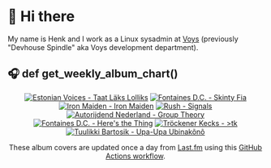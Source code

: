 # 👋 Hi there

My name is Henk and I work as a Linux sysadmin at <a href="https://www.voys.co/about/">Voys</a> (previously "Devhouse Spindle" aka Voys development department).

## 🎧 def get_weekly_album_chart()
<!-- lastfm -->
<p align="center"><a href="https://www.last.fm/music/Estonian+Voices/Taat+L%C3%A4ks+Lolliks"><img src="https://lastfm.freetls.fastly.net/i/u/64s/67f00431ecf5e3dd50be095b0d224520.jpg" title="Estonian Voices - Taat Läks Lolliks"></a> <a href="https://www.last.fm/music/Fontaines+D.C./Skinty+Fia"><img src="https://lastfm.freetls.fastly.net/i/u/64s/7384e60ccd4592662d959e2ec5335864.jpg" title="Fontaines D.C. - Skinty Fia"></a> <a href="https://www.last.fm/music/Iron+Maiden/Iron+Maiden"><img src="https://lastfm.freetls.fastly.net/i/u/64s/72e43a38898e88c285a131f497ae7092.png" title="Iron Maiden - Iron Maiden"></a> <a href="https://www.last.fm/music/Rush/Signals"><img src="https://lastfm.freetls.fastly.net/i/u/64s/5f533c7935081f9f79da90f966e69438.png" title="Rush - Signals"></a> <a href="https://www.last.fm/music/Autorijdend+Nederland/Group+Theory"><img src="https://lastfm.freetls.fastly.net/i/u/64s/ce42226d1225584916fdd0a8a3d12186.jpg" title="Autorijdend Nederland - Group Theory"></a> <a href="https://www.last.fm/music/Fontaines+D.C./Here%27s+the+Thing"><img src="https://lastfm.freetls.fastly.net/i/u/64s/2c70846568ed9ffdc92e3f3f77388bf9.jpg" title="Fontaines D.C. - Here's the Thing"></a> <a href="https://www.last.fm/music/Tr%C3%B6ckener+Kecks/%3Etk"><img src="https://lastfm.freetls.fastly.net/i/u/64s/b9428ca097c2424c91537259ef4ca3d0.jpg" title="Tröckener Kecks - >tk"></a> <a href="https://www.last.fm/music/Tuulikki+Bartosik/Upa-Upa+Ubinak%C3%B5n%C3%B5"><img src="https://lastfm.freetls.fastly.net/i/u/64s/2e07c19f21a5b18e4a0127ac35479c9e.jpg" title="Tuulikki Bartosik - Upa-Upa Ubinakõnõ"></a> </p>

<p align="center">These album covers are updated once a day from <a href="https://www.last.fm/user/hbokh">Last.fm</a> using this <a href="https://github.com/marketplace/actions/lastfm-to-markdown">GitHub Actions workflow</a>.</p>
